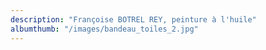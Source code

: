 ```yaml
---
description: "Françoise BOTREL REY, peinture à l'huile"
albumthumb: "/images/bandeau_toiles_2.jpg"
---
```


